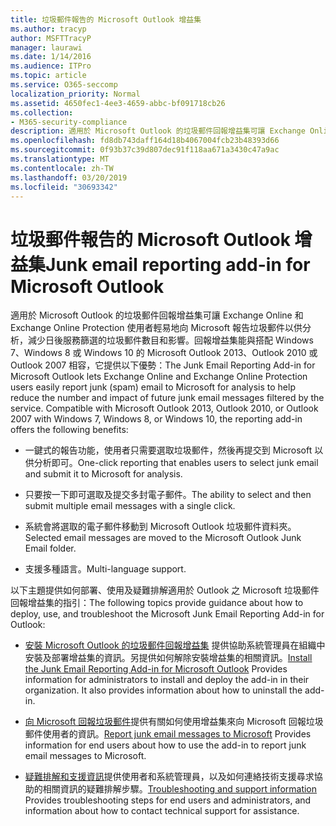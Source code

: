 ```yaml
---
title: 垃圾郵件報告的 Microsoft Outlook 增益集
ms.author: tracyp
author: MSFTTracyP
manager: laurawi
ms.date: 1/14/2016
ms.audience: ITPro
ms.topic: article
ms.service: O365-seccomp
localization_priority: Normal
ms.assetid: 4650fec1-4ee3-4659-abbc-bf091718cb26
ms.collection:
- M365-security-compliance
description: 適用於 Microsoft Outlook 的垃圾郵件回報增益集可讓 Exchange Online 和 Exchange Online Protection 使用者輕易地向 Microsoft 報告垃圾郵件以供分析，減少日後服務篩選的垃圾郵件數目和影響。回報增益集能與搭配 Windows 7、Windows 8 或 Windows 10 的 Microsoft Outlook 2013、Outlook 2010 或 Outlook 2007 相容，它提供以下優勢：
ms.openlocfilehash: fd8db743daff164d18b4067004fcb23b48393d66
ms.sourcegitcommit: 0f93b37c39d807dec91f118aa671a3430c47a9ac
ms.translationtype: MT
ms.contentlocale: zh-TW
ms.lasthandoff: 03/20/2019
ms.locfileid: "30693342"
---
```

# <a name="junk-email-reporting-add-in-for-microsoft-outlook"></a><span data-ttu-id="d42f1-104">垃圾郵件報告的 Microsoft Outlook 增益集</span><span class="sxs-lookup"><span data-stu-id="d42f1-104">Junk email reporting add-in for Microsoft Outlook</span></span>

<span data-ttu-id="d42f1-p102">適用於 Microsoft Outlook 的垃圾郵件回報增益集可讓 Exchange Online 和 Exchange Online Protection 使用者輕易地向 Microsoft 報告垃圾郵件以供分析，減少日後服務篩選的垃圾郵件數目和影響。回報增益集能與搭配 Windows 7、Windows 8 或 Windows 10 的 Microsoft Outlook 2013、Outlook 2010 或 Outlook 2007 相容，它提供以下優勢：</span><span class="sxs-lookup"><span data-stu-id="d42f1-p102">The Junk Email Reporting Add-in for Microsoft Outlook lets Exchange Online and Exchange Online Protection users easily report junk (spam) email to Microsoft for analysis to help reduce the number and impact of future junk email messages filtered by the service. Compatible with Microsoft Outlook 2013, Outlook 2010, or Outlook 2007 with Windows 7, Windows 8, or Windows 10, the reporting add-in offers the following benefits:</span></span>
  
- <span data-ttu-id="d42f1-107">一鍵式的報告功能，使用者只需要選取垃圾郵件，然後再提交到 Microsoft 以供分析即可。</span><span class="sxs-lookup"><span data-stu-id="d42f1-107">One-click reporting that enables users to select junk email and submit it to Microsoft for analysis.</span></span>
    
- <span data-ttu-id="d42f1-108">只要按一下即可選取及提交多封電子郵件。</span><span class="sxs-lookup"><span data-stu-id="d42f1-108">The ability to select and then submit multiple email messages with a single click.</span></span>
    
- <span data-ttu-id="d42f1-109">系統會將選取的電子郵件移動到 Microsoft Outlook 垃圾郵件資料夾。</span><span class="sxs-lookup"><span data-stu-id="d42f1-109">Selected email messages are moved to the Microsoft Outlook Junk Email folder.</span></span>
    
- <span data-ttu-id="d42f1-110">支援多種語言。</span><span class="sxs-lookup"><span data-stu-id="d42f1-110">Multi-language support.</span></span>
    
<span data-ttu-id="d42f1-111">以下主題提供如何部署、使用及疑難排解適用於 Outlook 之 Microsoft 垃圾郵件回報增益集的指引：</span><span class="sxs-lookup"><span data-stu-id="d42f1-111">The following topics provide guidance about how to deploy, use, and troubleshoot the Microsoft Junk Email Reporting Add-in for Outlook:</span></span>
  
- <span data-ttu-id="d42f1-p103">[安裝 Microsoft Outlook 的垃圾郵件回報增益集](install-the-junk-email-reporting-add-in-for-microsoft-outlook.md) 提供協助系統管理員在組織中安裝及部署增益集的資訊。另提供如何解除安裝增益集的相關資訊。</span><span class="sxs-lookup"><span data-stu-id="d42f1-p103">[Install the Junk Email Reporting Add-in for Microsoft Outlook](install-the-junk-email-reporting-add-in-for-microsoft-outlook.md) Provides information for administrators to install and deploy the add-in in their organization. It also provides information about how to uninstall the add-in.</span></span> 
    
- <span data-ttu-id="d42f1-114">[向 Microsoft 回報垃圾郵件](report-junk-email-messages-to-microsoft.md)提供有關如何使用增益集來向 Microsoft 回報垃圾郵件使用者的資訊。</span><span class="sxs-lookup"><span data-stu-id="d42f1-114">[Report junk email messages to Microsoft](report-junk-email-messages-to-microsoft.md) Provides information for end users about how to use the add-in to report junk email messages to Microsoft.</span></span> 
    
- <span data-ttu-id="d42f1-115">[疑難排解和支援資訊](troubleshooting-and-support-information.md)提供使用者和系統管理員，以及如何連絡技術支援尋求協助的相關資訊的疑難排解步驟。</span><span class="sxs-lookup"><span data-stu-id="d42f1-115">[Troubleshooting and support information](troubleshooting-and-support-information.md) Provides troubleshooting steps for end users and administrators, and information about how to contact technical support for assistance.</span></span> 
    

